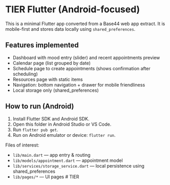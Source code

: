 
# TIER Flutter (Android-focused)

This is a minimal Flutter app converted from a Base44 web app extract. It is mobile-first and stores data locally using `shared_preferences`.

## Features implemented
- Dashboard with mood entry (slider) and recent appointments preview
- Calendar page (list grouped by date)
- Schedule page to create appointments (shows confirmation after scheduling)
- Resources page with static items
- Navigation: bottom navigation + drawer for mobile friendliness
- Local storage only (shared_preferences)

## How to run (Android)
1. Install Flutter SDK and Android SDK.
2. Open this folder in Android Studio or VS Code.
3. Run `flutter pub get`.
4. Run on Android emulator or device: `flutter run`.

Files of interest:
- `lib/main.dart` — app entry & routing
- `lib/models/appointment.dart` — appointment model
- `lib/services/storage_service.dart` — local persistence using shared_preferences
- `lib/pages/*` — UI pages
#   T I E R  
 